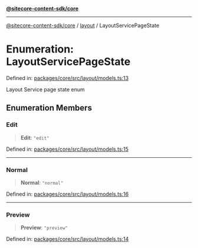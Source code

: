 [**@sitecore-content-sdk/core**](../../README.md)

***

[@sitecore-content-sdk/core](../../README.md) / [layout](../README.md) / LayoutServicePageState

# Enumeration: LayoutServicePageState

Defined in: [packages/core/src/layout/models.ts:13](https://github.com/Sitecore/content-sdk/blob/4103c5589d5589e11cd6164ccfd2c9755e694a65/packages/core/src/layout/models.ts#L13)

Layout Service page state enum

## Enumeration Members

### Edit

> **Edit**: `"edit"`

Defined in: [packages/core/src/layout/models.ts:15](https://github.com/Sitecore/content-sdk/blob/4103c5589d5589e11cd6164ccfd2c9755e694a65/packages/core/src/layout/models.ts#L15)

***

### Normal

> **Normal**: `"normal"`

Defined in: [packages/core/src/layout/models.ts:16](https://github.com/Sitecore/content-sdk/blob/4103c5589d5589e11cd6164ccfd2c9755e694a65/packages/core/src/layout/models.ts#L16)

***

### Preview

> **Preview**: `"preview"`

Defined in: [packages/core/src/layout/models.ts:14](https://github.com/Sitecore/content-sdk/blob/4103c5589d5589e11cd6164ccfd2c9755e694a65/packages/core/src/layout/models.ts#L14)
